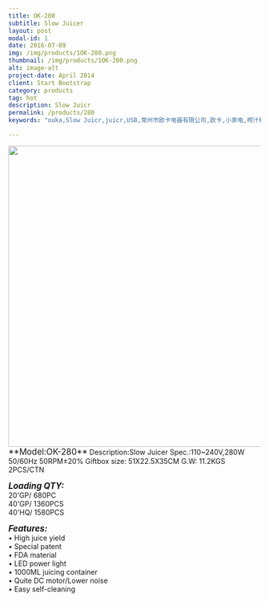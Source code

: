 ```yaml
---
title: OK-280
subtitle: Slow Juicer
layout: post
modal-id: 1
date: 2016-07-09
img: /img/products/1OK-280.png
thumbnail: /img/products/1OK-280.png
alt: image-alt
project-date: April 2014
client: Start Bootstrap
category: products
tag: hot
description: Slow Juicr
permalink: /products/280
keywords: "ouka,Slow Juicr,juicr,USB,常州市欧卡电器有限公司,欧卡,小家电,榨汁机,慢磨机,原汁机"

---
```

<div>
<img src="/img/products/1OK-280.png"  class="img-responsive img-centered" style=" height:600px"/>
</div>      
<big>**Model:OK-280**</big>   
  Description:Slow Juicer   
 Spec.:110~240V,280W 50/60Hz  50RPM±20%     
 Giftbox size: 51X22.5X35CM        
 G.W: 11.2KGS   2PCS/CTN         

<big>**_Loading QTY:_**</big>     
 20'GP/  680PC     
      40'GP/  1360PCS   
      40'HQ/  1580PCS   

<big>**_Features:_**</big>                                                 
• High juice yield  
• Special patent      
• FDA material   
• LED power light  
• 1000ML juicing container  
• Quite DC motor/Lower noise  
• Easy self-cleaning    
